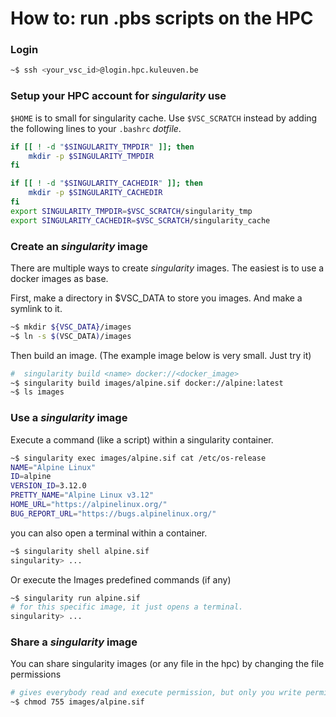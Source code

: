 # How to: run .pbs scripts on the HPC

### Login
```bash
~$ ssh <your_vsc_id>@login.hpc.kuleuven.be
```

### Setup your HPC account for _singularity_ use
`$HOME` is to small for singularity cache. Use `$VSC_SCRATCH` instead by adding
the following lines to your `.bashrc` _dotfile_.
```bash
if [[ ! -d "$SINGULARITY_TMPDIR" ]]; then
    mkdir -p $SINGULARITY_TMPDIR
fi

if [[ ! -d "$SINGULARITY_CACHEDIR" ]]; then
    mkdir -p $SINGULARITY_CACHEDIR
fi
export SINGULARITY_TMPDIR=$VSC_SCRATCH/singularity_tmp
export SINGULARITY_CACHEDIR=$VSC_SCRATCH/singularity_cache
```

### Create an _singularity_ image
There are multiple ways to create _singularity_ images. The easiest is to
use a docker images as base.

First, make a directory in $VSC_DATA to store you images. And make a symlink to
it.
```bash
~$ mkdir ${VSC_DATA}/images
~$ ln -s $(VSC_DATA)/images
```

Then build an image. (The example image below is very small. Just try it)
```bash
#  singularity build <name> docker://<docker_image>
~$ singularity build images/alpine.sif docker://alpine:latest
~$ ls images
```

### Use a _singularity_ image
Execute a command (like a script) within a singularity container.
```bash
~$ singularity exec images/alpine.sif cat /etc/os-release
NAME="Alpine Linux"
ID=alpine
VERSION_ID=3.12.0
PRETTY_NAME="Alpine Linux v3.12"
HOME_URL="https://alpinelinux.org/"
BUG_REPORT_URL="https://bugs.alpinelinux.org/"
```

you can also open a terminal within a container.
```bash
~$ singularity shell alpine.sif
singularity> ...
```

Or execute the Images predefined commands (if any)
```bash
~$ singularity run alpine.sif
# for this specific image, it just opens a terminal.
singularity> ...
```

### Share a _singularity_ image
You can share singularity images (or any file in the hpc) by changing the file
 permissions
```bash
# gives everybody read and execute permission, but only you write permission.
~$ chmod 755 images/alpine.sif
```
